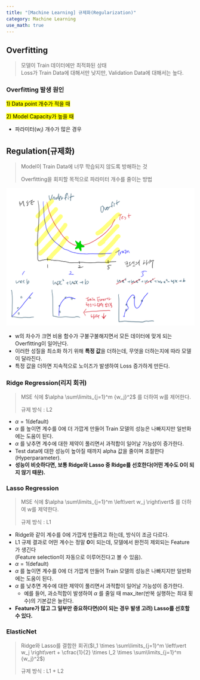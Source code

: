 ```yaml
---
title: "[Machine Learning] 규제화(Regularization)"
category: Machine Learning
use_math: true
---
```


## Overfitting
> 모델이 Train 데이터에만 최적화된 상태<br>
> Loss가 Train Data에 대해서만 낮지만, Validation Data에 대해서는 높다.

### Overfitting 발생 원인
<mark style="backgrounc-color:yellow">1) Data point 개수가 적을 때</mark>
   
<mark style="backgrounc-color:yellow">2) Model Capacity가 높을 때</mark>
- 파라미터($w_i$) 개수가 많은 경우
    

## Regulation(규제화)
> Model이 Train Data에 너무 학습되지 않도록 방해하는 것
> 
> Overfitting을 회피할 목적으로 파라미터 개수를 줄이는 방법

![](/assets/images/posts/ml/regularization.png)

- w의 차수가 크면 비용 함수가 구불구불해지면서 모든 데이터에 맞게 되는 Overfitting이 일어난다.
- 이러한 성질을 최소화 하기 위해 **특정 값**을 더하는데, 무엇을 더하는지에 따라 모델이 달라진다.
- 특정 값을 더하면 지속적으로 노이즈가 발생하여 Loss 증가하게 만든다.

### Ridge Regression(리지 회귀)
> MSE 식에 $\alpha \sum\limits_{j=1}^m {w_j}^2$ 를 더하여 w를 제어한다.
> 
> 규제 방식 : L2

- $\alpha = 1$(default) 
- $\alpha$ 를 높이면 계수를 0에 더 가깝게 만들어 Train 모델의 성능은 나빠지지만 일반화에는 도움이 된다.
- $\alpha$ 를 낮추면 계수에 대한 제약이 풀리면서 과적합이 일어날 가능성이 증가한다.
- Test data에 대한 성능이 높아질 때까지 alpha 값을 줄이며 조절한다(Hyperparameter).
- **성능이 비슷하다면, 보통 Ridge와 Lasso 중 Ridge를 선호한다(어떤 계수도 0이 되지 않기 때문).**

### Lasso Regression
> MSE 식에 $\alpha \sum\limits_{j=1}^m \left\vert w_j \right\vert$ 를 더하여 w를 제약한다.
>
> 규제 방식 : L1

- Ridge와 같이 계수를 0에 가깝게 만들려고 하는데, 방식이 조금 다르다.
- L1 규제 결과로 어떤 계수는 정말 **0**이 되는데, 모델에서 완전히 제외되는 Feature가 생긴다<br>(Feature selection이 자동으로 이루어진다고 볼 수 있음).
- $\alpha = 1$(default) 
- $\alpha$ 를 높이면 계수를 0에 더 가깝게 만들어 Train 모델의 성능은 나빠지지만 일반화에는 도움이 된다.
- $\alpha$ 를 낮추면 계수에 대한 제약이 풀리면서 과적합이 일어날 가능성이 증가한다.
    - 예를 들어, 과소적합이 발생하여 $\alpha$ 를 줄일 때 max_iter(반복 실행하는 최대 횟수)의 기본값은 늘린다.
- **Feature가 많고 그 일부만 중요하다면(0이 되는 경우 발생 고려) Lasso를 선호할 수 있다.**
 


### ElasticNet
> Ridge와 Lasso를 결합한 회귀($l_1 \times \sum\limits_{j=1}^m \left\vert w_j \right\vert + \cfrac{1}{2} \times l_2 \times \sum\limits_{j=1}^m {w_j}^2$)
> 
> 규제 방식 : L1 + L2
